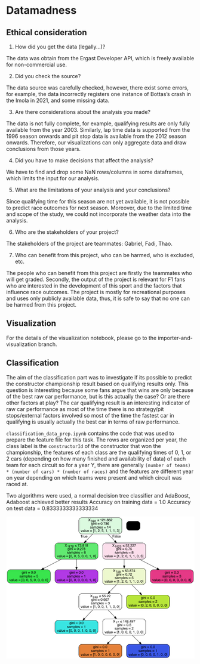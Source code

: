 # Datamadness

## Ethical consideration
1. How did you get the data (legally...)?

The data was obtain from the Ergast Developer API, which is freely available for 
non-commercial use.

2. Did you check the source?

The data source was carefully checked, however, there exist some errors, for example, the data incorrectly registers one instance of Bottas’s crash in the Imola in 2021, and some missing data.

3. Are there considerations about the analysis you made?

The data is not fully complete, for example, qualifying results are only fully available from the year 2003. Similarly, lap time data is supported from the 1996 season onwards and pit stop data is available from the 2012 season onwards. Therefore, our visualizations can only aggregate data and draw conclusions from those years.

4. Did you have to make decisions that affect the analysis?

We have to find and drop some NaN rows/columns in some dataframes, 
which limits the input for our analysis.

5. What are the limitations of your analysis and your conclusions?

Since qualifying time for this season are not yet available, it is not possible to predict
race outcomes for next season. Moreover, due to the limited time and scope of the study, we could not incorporate the weather data into the analysis.

6. Who are the stakeholders of your project?

The stakeholders of the project are teammates: Gabriel, Fadi, Thao.

7. Who can benefit from this project, who can be harmed, who is excluded, etc.

The people who can benefit from this project are firstly the teammates who will get graded. Secondly, the output of the project is relevant for F1 fans who are interested in the development of this sport and the factors that influence race outcomes. The project is mostly for recreational purposes and uses only publicly available data, thus, it is safe to say that no one can be harmed from this project.



## Visualization
For the details of the visualization notebook, please go to the importer-and-visualization branch.

## Classification
The aim of the classification part was to investigate if its possible to predict the constructor championship 
result based on qualifying results only. This question is interesting because some fans argue that wins are 
only because of the best raw car performance, but is this actually the case? Or are there other factors at play? 
The car qualifying result is an interesting indicator of raw car performance as most of the time there is no 
strategy/pit stops/external factors involved so most of the time the fastest car in qualifying is usually actually the 
best car in terms of raw performance.

`classification_data_prep.ipynb` contains the code that was used to prepare the feature file for this task. 
The rows are organized per year, the class label is the `constructorId` of the constructor that won the 
championship, the features of each class are the qualifying times of 0, 1, or 2 cars (depending on how many finished and availability of data)
of each team for each circuit so for a year Y, there are generally `(number of teams) * (number of cars) * (number of races)`
and the features are different year on year depending on which teams were present and which circuit was raced at.

Two algorithms were used, a normal decision tree classifier and AdaBoost, Adaboost achieved better results
Accuracy on training data =  1.0
Accuracy on test data =  0.8333333333333334


![Decision tree of the normal decision tree classifier visualised](calssification_tree_viz.png)
